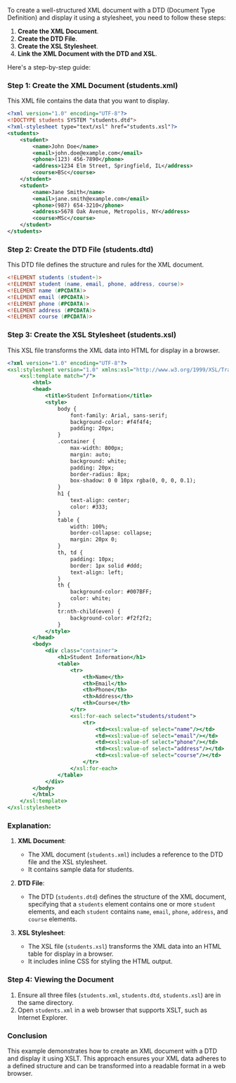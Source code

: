 To create a well-structured XML document with a DTD (Document Type Definition) and display it using a stylesheet, you need to follow these steps:

1. **Create the XML Document**.
2. **Create the DTD File**.
3. **Create the XSL Stylesheet**.
4. **Link the XML Document with the DTD and XSL**.

Here's a step-by-step guide:

### Step 1: Create the XML Document (students.xml)
This XML file contains the data that you want to display.

```xml
<?xml version="1.0" encoding="UTF-8"?>
<!DOCTYPE students SYSTEM "students.dtd">
<?xml-stylesheet type="text/xsl" href="students.xsl"?>
<students>
    <student>
        <name>John Doe</name>
        <email>john.doe@example.com</email>
        <phone>(123) 456-7890</phone>
        <address>1234 Elm Street, Springfield, IL</address>
        <course>BSc</course>
    </student>
    <student>
        <name>Jane Smith</name>
        <email>jane.smith@example.com</email>
        <phone>(987) 654-3210</phone>
        <address>5678 Oak Avenue, Metropolis, NY</address>
        <course>MSc</course>
    </student>
</students>
```

### Step 2: Create the DTD File (students.dtd)
This DTD file defines the structure and rules for the XML document.

```dtd
<!ELEMENT students (student+)>
<!ELEMENT student (name, email, phone, address, course)>
<!ELEMENT name (#PCDATA)>
<!ELEMENT email (#PCDATA)>
<!ELEMENT phone (#PCDATA)>
<!ELEMENT address (#PCDATA)>
<!ELEMENT course (#PCDATA)>
```

### Step 3: Create the XSL Stylesheet (students.xsl)
This XSL file transforms the XML data into HTML for display in a browser.

```xsl
<?xml version="1.0" encoding="UTF-8"?>
<xsl:stylesheet version="1.0" xmlns:xsl="http://www.w3.org/1999/XSL/Transform">
    <xsl:template match="/">
        <html>
        <head>
            <title>Student Information</title>
            <style>
                body {
                    font-family: Arial, sans-serif;
                    background-color: #f4f4f4;
                    padding: 20px;
                }
                .container {
                    max-width: 800px;
                    margin: auto;
                    background: white;
                    padding: 20px;
                    border-radius: 8px;
                    box-shadow: 0 0 10px rgba(0, 0, 0, 0.1);
                }
                h1 {
                    text-align: center;
                    color: #333;
                }
                table {
                    width: 100%;
                    border-collapse: collapse;
                    margin: 20px 0;
                }
                th, td {
                    padding: 10px;
                    border: 1px solid #ddd;
                    text-align: left;
                }
                th {
                    background-color: #007BFF;
                    color: white;
                }
                tr:nth-child(even) {
                    background-color: #f2f2f2;
                }
            </style>
        </head>
        <body>
            <div class="container">
                <h1>Student Information</h1>
                <table>
                    <tr>
                        <th>Name</th>
                        <th>Email</th>
                        <th>Phone</th>
                        <th>Address</th>
                        <th>Course</th>
                    </tr>
                    <xsl:for-each select="students/student">
                        <tr>
                            <td><xsl:value-of select="name"/></td>
                            <td><xsl:value-of select="email"/></td>
                            <td><xsl:value-of select="phone"/></td>
                            <td><xsl:value-of select="address"/></td>
                            <td><xsl:value-of select="course"/></td>
                        </tr>
                    </xsl:for-each>
                </table>
            </div>
        </body>
        </html>
    </xsl:template>
</xsl:stylesheet>
```

### Explanation:

1. **XML Document**:
   - The XML document (`students.xml`) includes a reference to the DTD file and the XSL stylesheet.
   - It contains sample data for students.

2. **DTD File**:
   - The DTD (`students.dtd`) defines the structure of the XML document, specifying that a `students` element contains one or more `student` elements, and each `student` contains `name`, `email`, `phone`, `address`, and `course` elements.

3. **XSL Stylesheet**:
   - The XSL file (`students.xsl`) transforms the XML data into an HTML table for display in a browser.
   - It includes inline CSS for styling the HTML output.

### Step 4: Viewing the Document
1. Ensure all three files (`students.xml`, `students.dtd`, `students.xsl`) are in the same directory.
2. Open `students.xml` in a web browser that supports XSLT, such as Internet Explorer.

### Conclusion
This example demonstrates how to create an XML document with a DTD and display it using XSLT. This approach ensures your XML data adheres to a defined structure and can be transformed into a readable format in a web browser.